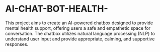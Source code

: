 # AI-CHAT-BOT-HEALTH-
This project aims to create an AI-powered chatbox designed to provide mental health support, offering users a safe and empathetic space for conversation. The chatbox utilizes natural language processing (NLP) to understand user input and provide appropriate, calming, and supportive responses. 

